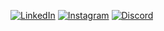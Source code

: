 [![LinkedIn](https://img.icons8.com/color/48/linkedin.png)](https://www.linkedin.com/in/brkoelho/) [![Instagram](https://img.icons8.com/fluency/48/instagram-new.png)](https://www.instagram.com/brkoelho/)
[![Discord](https://img.icons8.com/color/48/discord.png)](https://discordapp.com/users/brkoelho)
